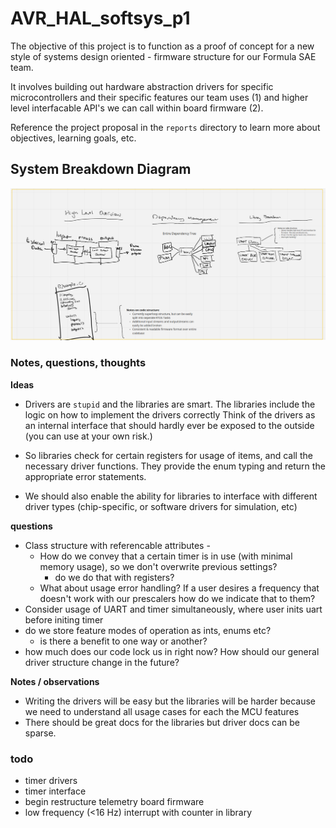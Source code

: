# AVR_HAL_softsys_p1
The objective of this project is to function as a proof of concept for a new style of systems design oriented - firmware structure for our Formula SAE team. 

It involves building out hardware abstraction drivers for specific microcontrollers and their specific features our team uses (1) and higher level interfacable API's we can call within board firmware (2). 

Reference the project proposal in the `reports` directory to learn more about objectives, learning goals, etc. 

## System Breakdown Diagram 
![Miro board](/reports/system_miro.png)

### Notes, questions, thoughts

**Ideas**

- Drivers are `stupid` and the libraries are smart. The libraries include the logic on how to implement the drivers correctly
Think of the drivers as an internal interface that should hardly ever be exposed to the outside (you can use at your own risk.) 
- So libraries check for certain registers for usage of items, and call the necessary driver functions. They provide the enum typing and return the appropriate error statements. 

- We should also enable the ability for libraries to interface with different driver types (chip-specific, or software drivers for simulation, etc)


**questions**

- Class structure with referencable attributes - 
    - How do we convey that a certain timer is in use (with minimal memory usage), so we don't overwrite previous settings? 
        - do we do that with registers? 
    - What about usage error handling? If a user desires a frequency that doesn't work with our prescalers how do we indicate that to them?   
- Consider usage of UART and timer simultaneously, where user inits uart before initing timer 
- do we store feature modes of operation as ints, enums etc? 
    - is there a benefit to one way or another? 
- how much does our code lock us in right now? How should our general driver structure change in the future? 

**Notes / observations**

- Writing the drivers will be easy but the libraries will be harder because we need to understand all usage cases for each the MCU features
- There should be great docs for the libraries but driver docs can be sparse. 




### todo
- timer drivers 
- timer interface 
- begin restructure telemetry board firmware
- low frequency (<16 Hz) interrupt with counter in library 

